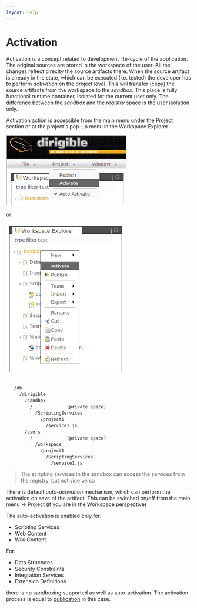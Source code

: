 ```yaml
---
layout: help
---
```


Activation
===

Activation is a concept related to development life-cycle of the application.
The original sources are stored in the workspace of the user. All the changes reflect direclty the source artifacts there. When the source artifact is already in the state, which can be executed (i.e. tested) the developer has to perform *activation* on the project level.
This will transfer (copy) the source artifacts from the workspace to the *sandbox*. This place is fully functional runtime container, isolated for the current user only. The difference between the *sandbox* and the *registry* space is the user isolation only.

Activation action is accessible from the main menu under the Project section or at the project's pop-up menu in the Workspace Explorer

![Project Activate](../samples/bookstore/105_books_project_activate.png)

or

![Project Activate Popup](../samples/bookstore/107_books_project_activate_popup.png)

<code> 
   /db
     /dirigible
       /sandbox
         /<user>             (private space)
           /ScriptingServices
             /project1
               /service1.js
       /users
         /<user>             (private space)
           /workspace
             /project1
               /ScriptingServices
                 /service1.js
</code>


> The scripting services in the sandbox can access the services from the registry, but not vice versa

There is default *auto-activation* mechanism, which can perform the activation on save of the artifact. This can be switched on/off from the main menu -> Project (if you are in the Workspace perspective)


The auto-activation is enabled only for:
* Scripting Services
* Web Content
* Wiki Content
 
For:
* Data Structures
* Security Constraints
* Integration Services
* Extension Definitions

there is no sandboxing supported as well as auto-activation. The activation process is equal to [publication](publication.html) in this case.

